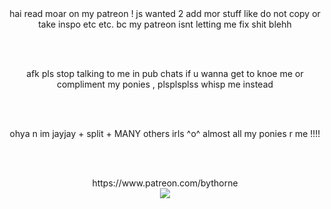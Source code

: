 <center> hai read moar on my patreon ! js wanted 2 add mor stuff like do not copy or take inspo etc etc. bc my patreon isnt letting me fix shit blehh</center>

<br></br>
<center> afk pls stop talking to me in pub chats if u wanna get to knoe me or compliment my ponies , plsplsplss whisp me instead</center>

<br></br>
<center> ohya n im jayjay + split + MANY others irls ^o^ almost all my ponies r me !!!!</center>

<br></br>
<center> https://www.patreon.com/bythorne </center>


<center> <img src="https://media.discordapp.net/attachments/907011345801699351/1288278966519468132/wOevYoMB74OswAAAABJRU5ErkJggg.png?ex=66f49ac8&is=66f34948&hm=8909b82a8721b71147f0bb40bb2586a0bc15ebe12cb0c87ad645cf8c18d86452&=&format=webp&quality=lossless&width=499&height=395"/> </center>

